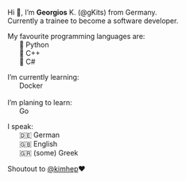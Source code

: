 <p>
  Hi 👋, I’m <strong>Georgios</strong> K. (@gKits) from Germany.
  <br>
  Currently a trainee to become a software developer.
<p>
  My favourite programming languages are:
  <br>&nbsp;&nbsp;&nbsp;&nbsp;&nbsp;&nbsp;🥇 Python
  <br>&nbsp;&nbsp;&nbsp;&nbsp;&nbsp;&nbsp;🥈 C++
  <br>&nbsp;&nbsp;&nbsp;&nbsp;&nbsp;&nbsp;🥉 C#
<p>
  I’m currently learning:
  <br>&nbsp;&nbsp;&nbsp;&nbsp;&nbsp;&nbsp;Docker
  <br><br>I’m planing to learn:
  <br>&nbsp;&nbsp;&nbsp;&nbsp;&nbsp;&nbsp;Go
<p>
  I speak:
  <br>&nbsp;&nbsp;&nbsp;&nbsp;&nbsp;&nbsp;🇩🇪 German
  <br>&nbsp;&nbsp;&nbsp;&nbsp;&nbsp;&nbsp;🇬🇧 English
  <br>&nbsp;&nbsp;&nbsp;&nbsp;&nbsp;&nbsp;🇬🇷 (some) Greek
<p>
  Shoutout to <a href=https://github.com/kimhep>@kimhep</a>❤️
<!---
gKits/gKits is a ✨ special ✨ repository because its `README.md` (this file) appears on your GitHub profile.
You can click the Preview link to take a look at your changes.
--->
